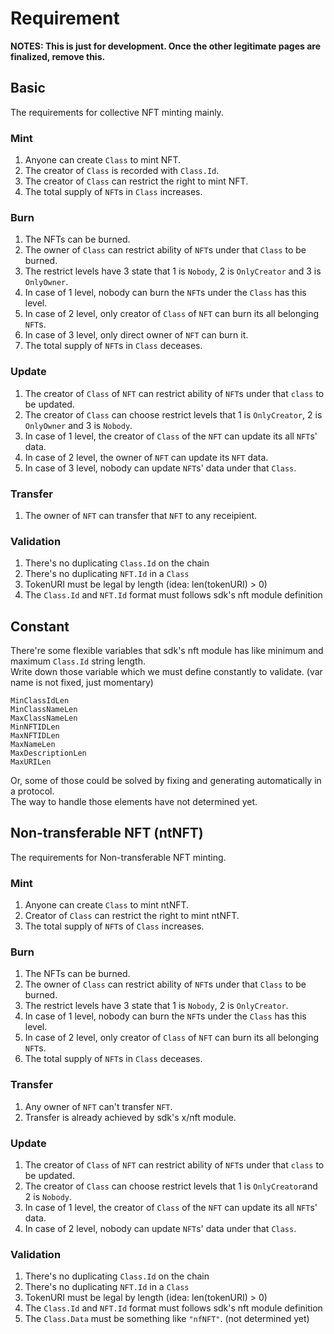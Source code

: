 # Requirement

**NOTES: This is just for development. Once the other legitimate pages are finalized, remove this.**

## Basic

The requirements for collective NFT minting mainly.

### Mint

1. Anyone can create `Class` to mint NFT.
1. The creator of `Class` is recorded with `Class.Id`.
1. The creator of `Class` can restrict the right to mint NFT.
1. The total supply of `NFT`s in `Class` increases.

### Burn

1. The NFTs can be burned.
1. The owner of `Class` can restrict ability of `NFT`s under that `Class` to be burned.
1. The restrict levels have 3 state that 1 is `Nobody`, 2 is `OnlyCreator` and 3 is `OnlyOwner`.
1. In case of 1 level, nobody can burn the `NFT`s under the `Class` has this level.
1. In case of 2 level, only creator of `Class` of `NFT` can burn its all belonging `NFT`s.
1. In case of 3 level, only direct owner of `NFT` can burn it.
1. The total supply of `NFT`s in `Class` deceases.

### Update

1. The creator of `Class` of `NFT` can restrict ability of `NFT`s under that `class` to be updated.
1. The creator of `Class` can choose restrict levels that 1 is `OnlyCreator`, 2 is `OnlyOwner` and 3 is `Nobody`.
1. In case of 1 level, the creator of `Class` of the `NFT` can update its all `NFT`s' data.
1. In case of 2 level, the owner of `NFT` can update its `NFT` data.
1. In case of 3 level, nobody can update `NFT`s' data under that `Class`.

### Transfer

1. The owner of `NFT` can transfer that `NFT` to any receipient.

### Validation

1. There's no duplicating `Class.Id` on the chain
1. There's no duplicating `NFT.Id` in a `Class`
1. TokenURI must be legal by length (idea: len(tokenURI) > 0)
1. The `Class.Id` and `NFT.Id` format must follows sdk's nft module definition

## Constant

There're some flexible variables that sdk's nft module has like minimum and maximum `Class.Id` string length.   
Write down those variable which we must define constantly to validate. (var name is not fixed, just momentary)   

`MinClassIdLen`   
`MinClassNameLen`   
`MaxClassNameLen`   
`MinNFTIDLen`   
`MaxNFTIDLen`   
`MaxNameLen`   
`MaxDescriptionLen`   
`MaxURILen`    

Or, some of those could be solved by fixing and generating automatically in a protocol.   
The way to handle those elements have not determined yet.

## Non-transferable NFT (ntNFT)

The requirements for Non-transferable NFT minting.

### Mint

1. Anyone can create `Class` to mint ntNFT.
1. Creator of `Class` can restrict the right to mint ntNFT.
1. The total supply of `NFT`s of `Class` increases.

### Burn

1. The NFTs can be burned.
1. The owner of `Class` can restrict ability of `NFT`s under that `Class` to be burned.
1. The restrict levels have 3 state that 1 is `Nobody`, 2 is `OnlyCreator`.
1. In case of 1 level, nobody can burn the `NFT`s under the `Class` has this level.
1. In case of 2 level, only creator of `Class` of `NFT` can burn its all belonging `NFT`s.
1. The total supply of `NFT`s in `Class` deceases.

### Transfer

1. Any owner of `NFT` can't transfer `NFT`.
1. Transfer is already achieved by sdk's x/nft module.

### Update

1. The creator of `Class` of `NFT` can restrict ability of `NFT`s under that `class` to be updated.
1. The creator of `Class` can choose restrict levels that 1 is `OnlyCreator`and 2 is `Nobody`.
1. In case of 1 level, the creator of `Class` of the `NFT` can update its all `NFT`s' data.
1. In case of 2 level, nobody can update `NFT`s' data under that `Class`.

### Validation

1. There's no duplicating `Class.Id` on the chain
1. There's no duplicating `NFT.Id` in a `Class`
1. TokenURI must be legal by length (idea: len(tokenURI) > 0)
1. The `Class.Id` and `NFT.Id` format must follows sdk's nft module definition
1. The `Class.Data` must be something like `"nfNFT"`. (not determined yet)

